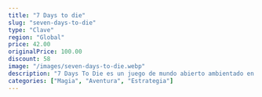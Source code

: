 ```yaml
---
title: "7 Days to die"
slug: "seven-days-to-die"
type: "Clave"
region: "Global"
price: 42.00
originalPrice: 100.00
discount: 58
image: "/images/seven-days-to-die.webp"
description: "7 Days To Die es un juego de mundo abierto ambientado en un mundo postapocalíptico brutal e implacable lleno de no-muertos que combina de forma original juegos de disparos en primera persona, supervivencia de terror, defensa de torres y rol. Ofrece mecánicas de combate, fabricación, búsqueda, minería, exploración y desarrollo de personajes a los que los fanáticos de todo el mundo han respondido con entusiasmo. Juega al primer RPG de supervivencia zombi de entorno abierto. ¡Navezgane te espera!"
categories: ["Magia", "Aventura", "Estrategia"]
---
```

